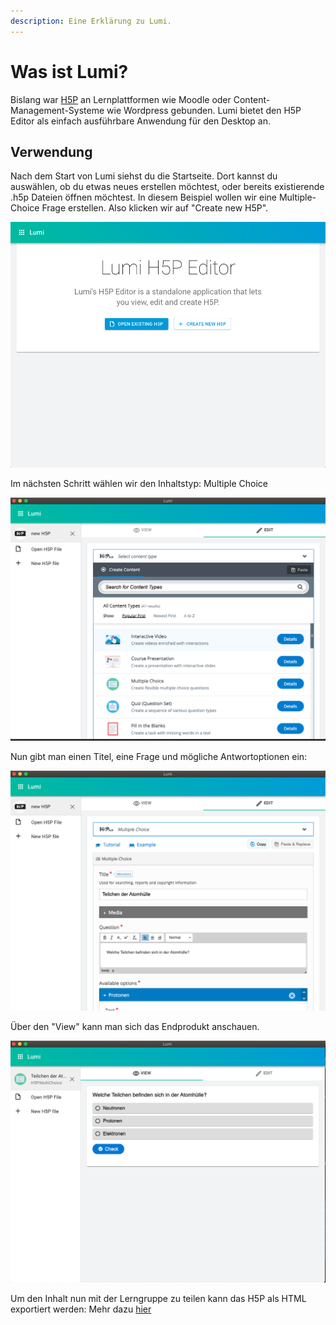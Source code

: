 ```yaml
---
description: Eine Erklärung zu Lumi.
---
```


# Was ist Lumi?

Bislang war [H5P](h5p.md) an Lernplattformen wie Moodle oder Content-Management-Systeme wie Wordpress gebunden. Lumi bietet den H5P Editor als einfach ausführbare Anwendung für den Desktop an. 

## Verwendung

Nach dem Start von Lumi siehst du die Startseite. Dort kannst du auswählen, ob du etwas neues erstellen möchtest, oder bereits existierende .h5p Dateien öffnen möchtest. In diesem Beispiel wollen wir eine Multiple-Choice Frage erstellen. Also klicken wir auf "Create new H5P".

![Lumi Startseite](../.gitbook/assets/screenshot-2021-01-09-at-17.36.34.png)

Im nächsten Schritt wählen wir den Inhaltstyp: Multiple Choice

![](../.gitbook/assets/screenshot-2021-01-09-at-20.53.22.png)

Nun gibt man einen Titel, eine Frage und mögliche Antwortoptionen ein:

![](../.gitbook/assets/screenshot-2021-01-09-at-20.56.34.png)

Über den "View" kann man sich das Endprodukt anschauen.

![](../.gitbook/assets/screenshot-2021-01-09-at-20.57.12.png)



Um den Inhalt nun mit der Lerngruppe zu teilen kann das H5P als HTML exportiert werden: Mehr dazu [hier](teilen-mit-der-klasse.md)



